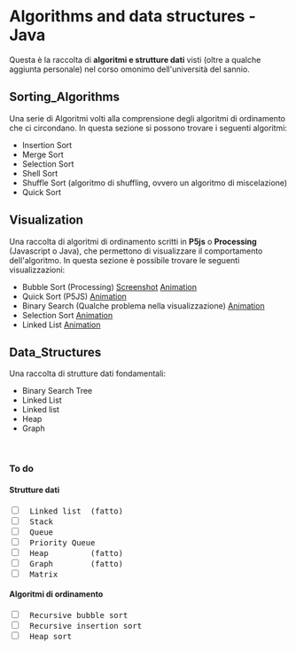 <h1>Algorithms and data structures -Java</h1>
<p>Questa &egrave; la raccolta di <strong>algoritmi e strutture dati</strong> visti (oltre a qualche aggiunta personale) nel corso omonimo dell'universit&agrave; del sannio.</p>
<h2>Sorting_Algorithms</h2>
<p>Una serie di Algoritmi volti alla comprensione degli algoritmi di ordinamento che ci circondano. In questa sezione si possono trovare i seguenti algoritmi:</p>
<ul>
<li>Insertion Sort</li>
<li>Merge Sort</li>
<li>Selection Sort</li>
<li>Shell Sort</li>
<li>Shuffle Sort (algoritmo di shuffling, ovvero un algoritmo di miscelazione)</li>
<li>Quick Sort</li>
</ul>
<h2>Visualization</h2>
<p>Una raccolta di algoritmi di ordinamento scritti in <strong>P5js</strong> o <strong>Processing</strong> (Javascript o Java), che permettono di visualizzare il comportamento dell'algoritmo. In questa sezione &egrave; possibile trovare le seguenti visualizzazioni:</p>
<ul>
<li>Bubble Sort (Processing)&nbsp;<a href="https://github.com/follen99/AlgorithmsAndDataStructures/blob/master/Visualization/Screens/BubbleSortVisualization.png">Screenshot</a> <a href="https://editor.p5js.org/giulianoranauroiphone1/full/fNTLAhfdH">Animation</a></li>
<li>Quick Sort (P5JS)&nbsp;<a href="https://editor.p5js.org/giulianoranauroiphone1/full/wv5wrWFdx">Animation</a></li>
<li>Binary Search (Qualche problema nella visualizzazione)&nbsp;<a href="https://editor.p5js.org/giulianoranauroiphone1/full/NMZ2Nb5Om">Animation</a></li>
<li>Selection Sort&nbsp;<a href="https://editor.p5js.org/giulianoranauroiphone1/full/CbMGdfW3J">Animation</a></li>
<li>Linked List&nbsp;<a href="https://editor.p5js.org/giulianoranauroiphone1/full/LEWAT6eXv">Animation</a></li>
</ul>
<h2>Data_Structures</h2>
<p>Una raccolta di strutture dati fondamentali:</p>
<ul>
<li>Binary Search Tree</li>
<li>Linked List</li>
<li>Linked list</li>
<li>Heap</li>
<li>Graph</li>
</ul>
<p>&nbsp;</p>
<h3>To do</h3>
<h4>Strutture dati</h4>
<pre><input type="checkbox" />  Linked list  (fatto)
<input type="checkbox" />  Stack
<input type="checkbox" />  Queue
<input type="checkbox" />  Priority Queue
<input type="checkbox" />  Heap         (fatto)
<input type="checkbox" />  Graph        (fatto)
<input type="checkbox" />  Matrix
</pre>
<h4>Algoritmi di ordinamento</h4>
<pre><input type="checkbox" />  Recursive bubble sort
<input type="checkbox" />  Recursive insertion sort
<input type="checkbox" />  Heap sort
</pre>
